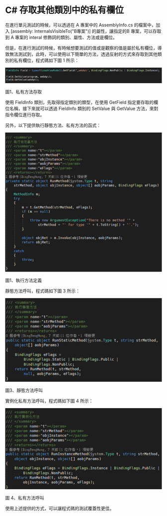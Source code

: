 # C# 存取其他類別中的私有欄位

在進行單元測試的時候，可以透過在 A 專案中的 AssemblyInfo.cs 的檔案中，加入 \[assembly: InternalsVisibleTo("B專案")\]
的屬性，讓指定的B 專案，可以存取到 A 專案的 interal
修飾詞的類別、屬性、方法或是欄位。

但是，在進行測試的時候，有時候想要測試的值或是觀察的值是屬於私有欄位，導致無法測試到，此時，可以使用以下簡單的方法，透過反射的方式來存取到其他類別的私有欄位，程式碼如下圖
1 所示：

![](./images/image1.png)

圖1、私有方法存取

使用 FieldInfo 類別，先取得指定類別的類型，在使用 GetField
指定要存取的欄位名稱，接下來就可以透過 FieldInfo 類別的 SetValue 與
GetValue 方法，來對指令欄位進行存取。

另外，以下提供執行靜態方法、私有方法的函式：

![](./images/image2.png)

圖1、執行方法定義

靜態方法呼叫，程式碼如下圖 3 所示：

![](./images/image4.png)

圖3、靜態方法呼叫

實例化私有方法呼叫，程式碼如下圖 4 所示：

![](./images/image5.png)

圖 4、私有方法呼叫

使用上述提供的方式，可以讓程式碼的測試覆蓋性更佳。
